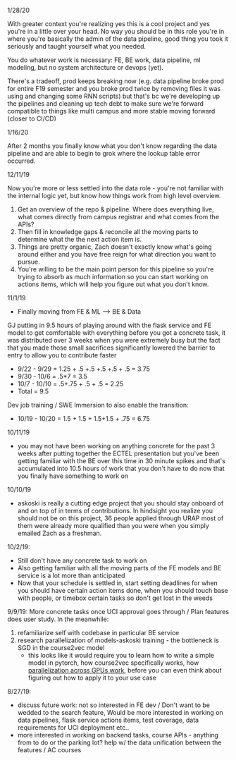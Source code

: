 
1/28/20

With greater context you're realizing yes this is a cool project and yes you're in a little over your head.  No way you should be in this role you're in where you're basically the admin of the data pipeline, good thing you took it seriously and taught yourself what you needed.

You do whatever work is necessary: FE, BE work, data pipeline, ml modeling, but no system architecture or devops (yet).

There's a tradeoff, prod keeps breaking now (e.g. data pipeline broke prod for entire F19 semester and you broke prod twice by removing files it was using and changing some RNN scripts) but that's bc we're developing up the pipelines and cleaning up tech debt to make sure we're forward compatible to things like multi campus and more stable moving forward (closer to CI/CD)

1/16/20

After 2 months you finally know what you don't know regarding the data pipeline and are able to begin to grok where the lookup table error occurred.

12/11/19

Now you're more or less settled into the data role - you're not familiar with the internal logic yet, but know how things work from high level overview. 

1. Get an overview of the repo & pipeline.  Where does everything live, what comes directly from campus registrar and what comes from the APIs?  
1. Then fill in knowledge gaps & reconcile all the moving parts to determine what the the next action item is.  
1. Things are pretty organic, Zach doesn't exactly know what's going around either and you have free reign for what direction you want to pursue.  
1. You're willing to be the main point person for this pipeline so you're trying to absorb as much information so you can start working on actions items, which will help you figure out what you don't know.  

11/1/19

- Finally moving from FE & ML --> BE & Data

GJ putting in 9.5 hours of playing around with the flask service and FE model to get comfortable with everything before you got a concrete task, it was distributed over 3 weeks when you were extremely busy but the fact that you made those small sacrifices significantly lowered the barrier to entry to allow you to contribute faster

- 9/22 - 9/29 = 1.25 + .5 +.5 +.5 +.5 + .5 = 3.75
- 9/30 - 10/6 = .5*7 = 3.5
- 10/7 - 10/10 = .5+.75 + .5 + .5 = 2.25
- Total = 9.5

Dev job training / SWE Immersion to also enable the transition:

- 10/19 - 10/20 = 1.5 + 1.5 + 1.5+1.5 + .75 = 6.75 

10/11/19

- you may not have been working on anything concrete for the past 3 weeks after putting together the ECTEL presentation but you've been getting familiar with the BE over this time in 30 minute spikes and that's accumulated into 10.5 hours of work that you don't have to do now that you finally have something to work on

10/10/19

- askoski is really a cutting edge project that you should stay onboard of and on top of in terms of contributions.  In hindsight you realize you should not be on this project, 36 people applied through URAP most of them were already more qualified than you were when you simply emailed Zach as a freshman.   

10/2/19:

- Still don't have any concrete task to work on
- Also getting familiar with all the moving parts of the FE models and BE service is a lot more than anticipated
- Now that your schedule is settled in, start setting deadlines for when you should have certain action items done, when you should touch base with people, or timebox certain tasks so don't get lost in the weeds

9/9/19: More concrete tasks once UCI approval goes through / Plan features does user study.  In the meanwhile: 

1. refamiliarize self with codebase in particular BE service
1. research parallelization of models-askoski training - the bottleneck is SGD in the course2vec model
    - this looks like it would require you to learn how to write a simple model in pytorch, how course2vec specifically works, how [parallelization across GPUs work](https://pytorch.org/tutorials/beginner/blitz/data_parallel_tutorial.html), before you can even think about figuring out how to apply it to your use case

8/27/19:

- discuss future work: not so interested in FE dev / Don't want to be wedded to the search feature, Would be more interested in working on data pipelines, flask service actions items, test coverage, data requirements for UCI deployment etc..
- more interested in working on backend tasks, course APIs - anything from to do or the parking lot?   help w/ the data unification between the features / AC courses
